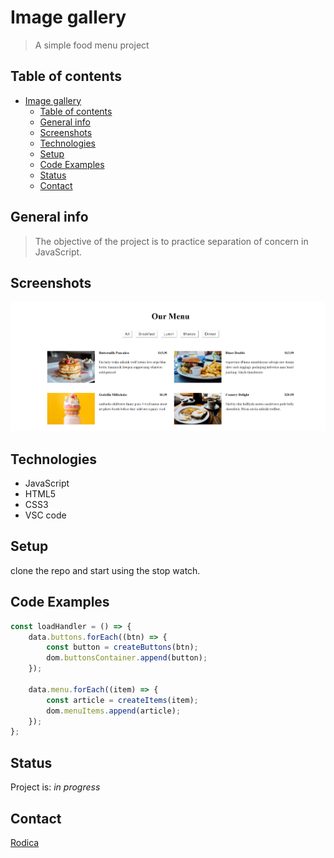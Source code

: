 # Image gallery

> A simple food menu project

## Table of contents

- [Image gallery](#image-gallery)
  - [Table of contents](#table-of-contents)
  - [General info](#general-info)
  - [Screenshots](#screenshots)
  - [Technologies](#technologies)
  - [Setup](#setup)
  - [Code Examples](#code-examples)
  - [Status](#status)
  - [Contact](#contact)

## General info

> The objective of the project is to practice separation of concern in
> JavaScript.

## Screenshots

![Example screenshot](./assets/Capture%20d’écran%202024-04-25%20095140.png)

## Technologies

- JavaScript
- HTML5
- CSS3
- VSC code

## Setup

clone the repo and start using the stop watch.

## Code Examples

```js
const loadHandler = () => {
    data.buttons.forEach((btn) => {
        const button = createButtons(btn);
        dom.buttonsContainer.append(button);
    });

    data.menu.forEach((item) => {
        const article = createItems(item);
        dom.menuItems.append(article);
    });
};
```

## Status

Project is: _in progress_


## Contact

[Rodica](https://github.com/rodicailciuc)
